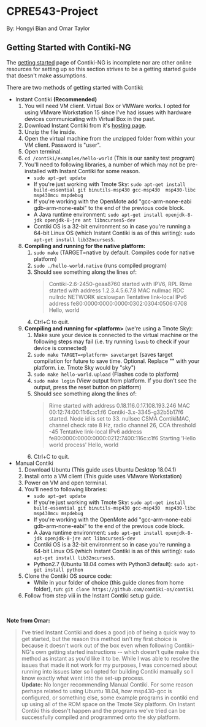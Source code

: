 # CPRE543-Project

By: Hongyi Bian and Omar Taylor

## Getting Started with Contiki-NG
The [getting started](http://www.contiki-os.org/start.html) page of Contiki-NG is incomplete nor are other online
resources for setting up so this section strives to be a getting started guide that doesn't make assumptions.

There are two methods of getting started with Contiki:
- Instant Contiki **(Recommended)**
  1. You will need VM client. Virtual Box or VMWare works. I opted for using VMware Workstation 15 since I've had issues 
  with hardware devices communicating with Virtual Box in the past.
  2. Download Instant Contiki from it's [hosting page](https://sourceforge.net/projects/contiki/files/Instant%20Contiki/).
  3. Unzip the file inside.
  4. Open the virtual machine from the unzipped folder from within your VM client. Password is "user".
  5. Open terminal.
  6. `cd /contiki/examples/hello-world` (This is our sanity test program)
  7. You'll need to following libraries, a number of which may not be pre-installed with Instant Contiki for some
  reason.
      - `sudo apt-get update`
      - If you're just working with Tmote Sky: `sudo apt-get install build-essential git binutils-msp430 gcc-msp430 
      msp430-libc msp430mcu mspdebug`
      - If you're working with the OpenMote add "gcc-arm-none-eabi gdb-arm-none-eabi" to the end of the previous code 
      block.
      - A Java runtime environment: `sudo apt-get install openjdk-8-jdk openjdk-8-jre ant libncurses5-dev`
      - Contiki OS is a 32-bit environment so in case you're running a 64-bit Linux OS (which Instant Contiki is as of 
      this writing): `sudo apt-get install lib32ncurses5`.
  8. <b>Compiling and running for the native platform:</b>
      1. `sudo make` (TARGET=native by default. Compiles code for native platform)
      2. `sudo ./hello-world.native` (runs compiled program)
      3. Should see something along the lines of: <br>
          > Contiki-2.6-2450-geaa8760 started with IPV6, RPL
          Rime started with address 1.2.3.4.5.6.7.8
          MAC nullmac RDC nullrdc NETWORK sicslowpan
          Tentative link-local IPv6 address fe80:0000:0000:0000:0302:0304:0506:0708
          Hello, world
      4. Ctrl+C to quit.
  9. **Compiling and running for \<platform\>** (we're using a Tmote Sky):
      1. Make sure your device is connected to the virtual machine or the following steps may fail (i.e. try running 
      `lsusb` to check if your device is connected)
      2. `sudo make TARGET=<platform> savetarget` (saves target compilation for future to save time. Optional. Replace
      "<platform>" with your platform. i.e. Tmote Sky would by "sky")
      3. `sudo make hello-world.upload` (Flashes code to platform)
      4. `sudo make login` (View output from platform. If you don't see the output, press the reset button on platform)
      5. Should see something along the lines of: <br>
          > Rime started with address 0.18.116.0.17.108.193.246
            MAC 00:12:74:00:11:6c:c1:f6 Contiki-3.x-3345-g32b5b17f6 started. Node id is set to 33.
            nullsec CSMA ContikiMAC, channel check rate 8 Hz, radio channel 26, CCA threshold -45
            Tentative link-local IPv6 address fe80:0000:0000:0000:0212:7400:116c:c1f6
            Starting 'Hello world process'
            Hello, world
      5. Ctrl+C to quit.
- Manual Contiki
  1. Download Ubuntu (This guide uses Ubuntu Desktop 18.04.1)
  2. Install onto a VM client (This guide uses VMware Workstation)
  3. Power on VM and open terminal.
  4. You'll need to following libraries:
      - `sudo apt-get update`
      - If you're just working with Tmote Sky: `sudo apt-get install build-essential git binutils-msp430 gcc-msp430 
        msp430-libc msp430mcu mspdebug`
      - If you're working with the OpenMote add "gcc-arm-none-eabi gdb-arm-none-eabi" to the end of the previous code 
        block.
      - A Java runtime environment: `sudo apt-get install openjdk-8-jdk openjdk-8-jre ant libncurses5-dev`
      - Contiki OS is a 32-bit environment so in case you're running a 64-bit Linux OS (which Instant Contiki is as of 
        this writing): `sudo apt-get install lib32ncurses5`.
      - Python2.7 (Ubuntu 18.04 comes with Python3 default): `sudo apt-get install python`
  5. Clone the Contiki OS source code:
     - While in your folder of choice (this guide clones from home folder), run: 
     `git clone https://github.com/contiki-os/contiki`
  6. Follow from step viii in the Instant Contiki setup guide.

<br><br>
**Note from Omar:**
>  I've tried Instant Contiki and does a good job of being a quick way to get started, but the reason this method isn't 
my first choice is because it doesn't work out of the box even when following Contiki-NG's own getting started
instructions -- which doesn't quite make this method as instant as you'd like it to be. While I was able to resolve the
issues that made it not work for my purposes, I was concerned about running into issues later so I opted for building
Contiki manually so I know exactly what went into the set-up process. <br>**Update:** No longer recommending Manual Contiki. For some reason perhaps related to using Ubuntu 18.04, how msp430-gcc is configured, or something else, some example programs in contiki end up using all of the ROM space on the Tmote Sky platform. On Instant Contiki this doesn't happen and the programs we've tried can be successfully compiled and programmed onto the sky platform.
